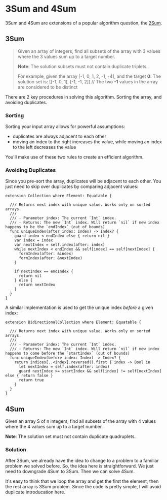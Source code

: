 # 3Sum and 4Sum

3Sum and 4Sum are extensions of a popular algorithm question, the [2Sum][5]. 

## 3Sum

> Given an array of integers, find all subsets of the array with 3 values where the 3 values sum up to a target number. 
>
> **Note**: The solution subsets must not contain duplicate triplets.
>
> For example, given the array [-1, 0, 1, 2, -1, -4], and the target **0**:
> The solution set is: [[-1, 0, 1], [-1, -1, 2]] // The two **-1** values in the array are considered to be distinct

There are 2 key procedures in solving this algorithm. Sorting the array, and avoiding duplicates.

### Sorting

Sorting your input array allows for powerful assumptions:

* duplicates are always adjacent to each other
* moving an index to the right increases the value, while moving an index to the left decreases the value

You'll make use of these two rules to create an efficient algorithm.

### Avoiding Duplicates

Since you pre-sort the array, duplicates will be adjacent to each other. You just need to skip over duplicates by comparing adjacent values:

```
extension Collection where Element: Equatable {
  
  /// Returns next index with unique value. Works only on sorted arrays.
  ///
  /// - Parameter index: The current `Int` index.
  /// - Returns: The new `Int` index. Will return `nil` if new index happens to be the `endIndex` (out of bounds)
  func uniqueIndex(after index: Index) -> Index? {
    guard index < endIndex else { return nil }
    var index = index
    var nextIndex = self.index(after: index)
    while nextIndex < endIndex && self[index] == self[nextIndex] {
      formIndex(after: &index)
      formIndex(after: &nextIndex)
    }
    
    if nextIndex == endIndex {
      return nil
    } else {
      return nextIndex
    }
  }
}
```

A similar implementation is used to get the unique index *before* a given index:

```
extension BidirectionalCollection where Element: Equatable {
  
  /// Returns next index with unique value. Works only on sorted arrays.
  ///
  /// - Parameter index: The current `Int` index.
  /// - Returns: The new `Int` index. Will return `nil` if new index happens to come before the `startIndex` (out of bounds)
  func uniqueIndex(before index: Index) -> Index? {
    return indices[..<index].reversed().first { index -> Bool in
      let nextIndex = self.index(after: index)
      guard nextIndex >= startIndex && self[index] != self[nextIndex] else { return false }
      return true
    }
  }
}
```

## 4Sum
Given an array S of n integers, find all subsets of the array with 4 values where the 4 values sum up to a target number. 

**Note**: The solution set must not contain duplicate quadruplets.

### Solution
After 3Sum, we already have the idea to change to a problem to a familiar problem we solved before. So, the idea here is straightforward. We just need to downgrade 4Sum to 3Sum. Then we can solve 4Sum.

It's easy to think that we loop the array and get the first the element, then the rest array is 3Sum problem. Since the code is pretty simple, I will avoid duplicate introducation here.

[5]:	https://github.com/raywenderlich/swift-algorithm-club/tree/master/Two-Sum%20Problem
